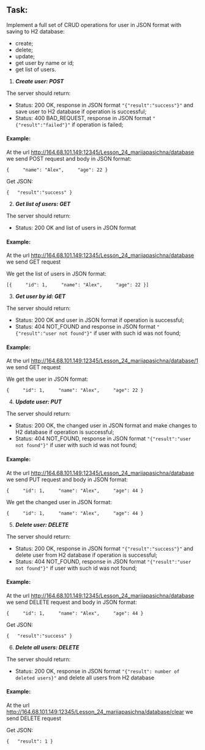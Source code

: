 ## Task:

Implement a full set of CRUD operations for user in JSON format with saving to H2 database:
- create;
- delete;
- update;
- get user by name or id;
- get list of users.

1) ***Create user: POST***

The server should return:
- Status: 200 OK, response in JSON format `"{"result":"success"}"` and save user to H2 database if operation is successful;
- Status: 400 BAD_REQUEST, response in JSON format `"{"result":"failed"}"` if operation is failed;

#### Example:
At the url http://164.68.101.149:12345/Lesson_24_mariiapasichna/database we send POST request and body in JSON format:

`{
      "name": "Alex",
      "age": 22
}`

Get JSON:

`{
  "result":"success"
}`

2) ***Get list of users: GET***

The server should return:
- Status: 200 OK and list of users in JSON format

#### Example:
At the url http://164.68.101.149:12345/Lesson_24_mariiapasichna/database we send GET request

We get the list of users in JSON format:

`[{
    "id": 1,
    "name": "Alex",
    "age": 22
}]`

3) ***Get user by id: GET***

The server should return:
- Status: 200 OK and user in JSON format if operation is successful;
- Status: 404 NOT_FOUND and response in JSON format `"{"result":"user not found"}"` if user with such id was not found;

#### Example:
At the url http://164.68.101.149:12345/Lesson_24_mariiapasichna/database/1 we send GET request

We get the user in JSON format:

`{
    "id": 1,
    "name": "Alex",
    "age": 22
}`

4) ***Update user: PUT***

The server should return:
- Status: 200 OK, the changed user in JSON format and make changes to H2 database if operation is successful;
- Status: 404 NOT_FOUND, response in JSON format `"{"result":"user not found"}"` if user with such id was not found;

#### Example:
At the url http://164.68.101.149:12345/Lesson_24_mariiapasichna/database we send PUT request and body in JSON format:

`{
    "id": 1,
    "name": "Alex",
    "age": 44
}`

We get the changed user in JSON format:

`{
    "id": 1,
    "name": "Alex",
    "age": 44
}`

5) ***Delete user: DELETE***

The server should return:
- Status: 200 OK, response in JSON format `"{"result":"success"}"` and delete user from H2 database if operation is successful;
- Status: 404 NOT_FOUND, response in JSON format `"{"result":"user not found"}"` if user with such id was not found;

#### Example:
At the url http://164.68.101.149:12345/Lesson_24_mariiapasichna/database we send DELETE request and body in JSON format:

`{
    "id": 1,
    "name": "Alex",
    "age": 44
}`

Get JSON:

`{
  "result":"success"
}`

6) ***Delete all users: DELETE***

The server should return:
- Status: 200 OK, response in JSON format `"{"result": number of deleted users}"` and delete all users from H2 database

#### Example:
At the url http://164.68.101.149:12345/Lesson_24_mariiapasichna/database/clear we send DELETE request

Get JSON:

`{
  "result": 1
}`
